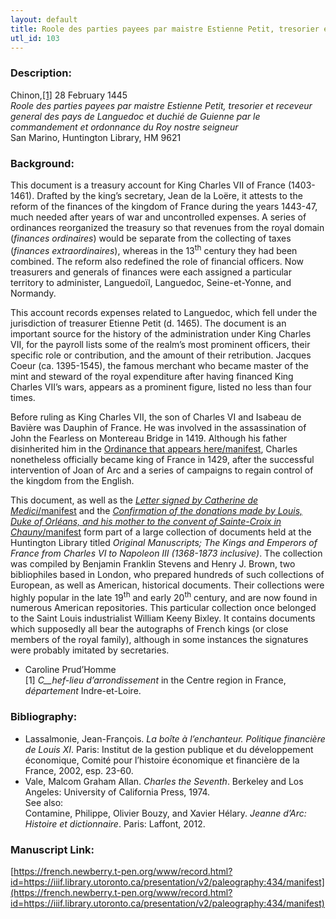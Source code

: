```yaml
---
layout: default
title: Roole des parties payees par maistre Estienne Petit, tresorier et Receveur general des pays de Languedoc et duchié de Guienne par le commandement et ordonnance du Roy nostre seigneur
utl_id: 103
---
```


### Description:

Chinon,<a id="_ftnref1">[[1]](#_ftn1)</a> 28 February 1445<br>
_Roole des parties payees par maistre Estienne Petit, tresorier et receveur general des pays de Languedoc et duchié de Guienne par le commandement et ordonnance du Roy nostre seigneur_<br>
San Marino, Huntington Library, HM 9621

### Background:

This document is a treasury account for King Charles VII of France (1403-1461). Drafted by the king’s secretary, Jean de la Loëre, it attests to the reform of the finances of the kingdom of France during the years 1443-47, much needed after years of war and uncontrolled expenses. A series of ordinances reorganized the treasury so that revenues from the royal domain (_finances ordinaires_) would be separate from the collecting of taxes (_finances extraordinaires_), whereas in the 13<sup>th</sup> century they had been combined. The reform also redefined the role of financial officers. Now treasurers and generals of finances were each assigned a particular territory to administer, Languedoïl, Languedoc, Seine-et-Yonne, and Normandy.

This account records expenses related to Languedoc, which fell under the jurisdiction of treasurer Etienne Petit (d. 1465). The document is an important source for the history of the administration under King Charles VII, for the payroll lists some of the realm’s most prominent officers, their specific role or contribution, and the amount of their retribution. Jacques Coeur (ca. 1395-1545), the famous merchant who became master of the mint and steward of the royal expenditure after having financed King Charles VII’s wars, appears as a prominent figure, listed no less than four times.

Before ruling as King Charles VII, the son of Charles VI and Isabeau de Bavière was Dauphin of France. He was involved in the assassination of John the Fearless on Montereau Bridge in 1419. Although his father disinherited him in the [Ordinance that appears here/manifest](https://french.newberry.t-pen.org/www/record.html?id=https://iiif.library.utoronto.ca/presentation/v2/paleography:449#518e489f-4426-4337-b6ff-1c658fe40463), Charles nonetheless officially became king of France in 1429, after the successful intervention of Joan of Arc and a series of campaigns to regain control of the kingdom from the English.

This document, as well as the [_Letter signed by Catherine de Medici_/manifest](https://french.newberry.t-pen.org/www/record.html?id=https://iiif.library.utoronto.ca/presentation/v2/paleography:436#d67e30d4-7cbb-4d12-8025-18747b267de3) and the [_Confirmation of the donations made by Louis, Duke of Orléans, and his mother to the convent of Sainte-Croix in Chauny_/manifest](https://french.newberry.t-pen.org/www/record.html?id=https://iiif.library.utoronto.ca/presentation/v2/paleography:435#f3554ea4-f50d-4c1e-87d9-e45b3d6331d5) form part of a large collection of documents held at the Huntington Library titled _Original Manuscripts; The Kings and Emperors of France from Charles VI to Napoleon III (1368-1873 inclusive)_. The collection was compiled by Benjamin Franklin Stevens and Henry J. Brown, two bibliophiles based in London, who prepared hundreds of such collections of European, as well as American, historical documents. Their collections were highly popular in the late 19<sup>th</sup> and early 20<sup>th</sup> century, and are now found in numerous American repositories. This particular collection once belonged to the Saint Louis industrialist William Keeny Bixley. It contains documents which supposedly all bear the autographs of French kings (or close members of the royal family), although in some instances the signatures were probably imitated by secretaries.

- Caroline Prud’Homme<br>
<a id="_ftn1">[1]</a> _C__hef-lieu d’arrondissement_ in the Centre region in France, _département_ Indre-et-Loire. 

### Bibliography:

- Lassalmonie, Jean-François. _La boîte à l’enchanteur. Politique financière de Louis XI_. Paris: Institut de la gestion publique et du développement économique, Comité pour l’histoire économique et financière de la France, 2002, esp. 23-60.
- Vale, Malcom Graham Allan. _Charles the Seventh_. Berkeley and Los Angeles: University of California Press, 1974.<br>
See also:<br>
Contamine, Philippe, Olivier Bouzy, and Xavier Hélary. _Jeanne d’Arc: Histoire et dictionnaire_. Paris: Laffont, 2012.

### Manuscript Link:

[https://french.newberry.t-pen.org/www/record.html?id=https://iiif.library.utoronto.ca/presentation/v2/paleography:434/manifest](https://french.newberry.t-pen.org/www/record.html?id=https://iiif.library.utoronto.ca/presentation/v2/paleography:434/manifest)
